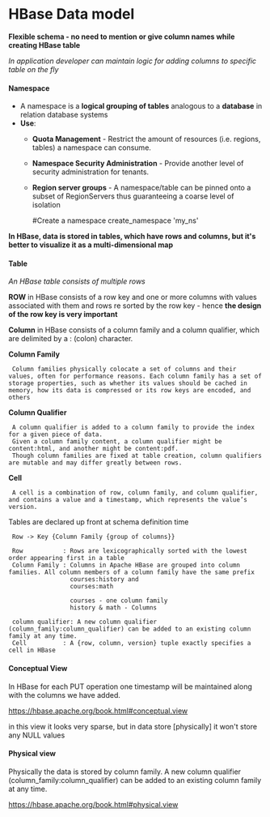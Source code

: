 # HBase Data model

**Flexible schema - no need to mention or give column names while creating HBase table**

*In application developer can maintain logic for adding columns to specific table on the fly*


#### Namespace

 - A namespace is a **logical grouping of tables** analogous to a **database** in relation database systems
 - **Use**:
   - **Quota Management** - Restrict the amount of resources (i.e. regions, tables) a namespace can consume.
   - **Namespace Security Administration** - Provide another level of security administration for tenants.
   - **Region server groups** - A namespace/table can be pinned onto a subset of RegionServers thus guaranteeing a coarse level of isolation
 
 
     #Create a namespace
     create_namespace 'my_ns'
 
**In HBase, data is stored in tables, which have rows and columns, but it's better to visualize it as a **multi-dimensional map****
  
#### Table

  *An HBase table consists of multiple rows*
  
  **ROW** in HBase consists of a row key and one or more columns with values associated with them and rows re sorted by the row key - hence **the design of the row key is very important**

  **Column** in HBase consists of a column family and a column qualifier, which are delimited by a : (colon) character.  
  
  **Column Family**
  
     Column families physically colocate a set of columns and their values, often for performance reasons. Each column family has a set of storage properties, such as whether its values should be cached in memory, how its data is compressed or its row keys are encoded, and others
  
  **Column Qualifier**
  
     A column qualifier is added to a column family to provide the index for a given piece of data. 
     Given a column family content, a column qualifier might be content:html, and another might be content:pdf. 
     Though column families are fixed at table creation, column qualifiers are mutable and may differ greatly between rows.
  
  **Cell**
  
     A cell is a combination of row, column family, and column qualifier, and contains a value and a timestamp, which represents the value’s version.
  
  Tables are declared up front at schema definition time
  
     Row -> Key {Column Family {group of columns}}
     
     Row           : Rows are lexicographically sorted with the lowest order appearing first in a table
     Column Family : Columns in Apache HBase are grouped into column families. All column members of a column family have the same prefix
                     courses:history and 
                     courses:math
                     
                     courses - one column family
                     history & math - Columns
                     
     column qualifier: A new column qualifier (column_family:column_qualifier) can be added to an existing column family at any time.
     Cell          : A {row, column, version} tuple exactly specifies a cell in HBase        
  
#### Conceptual View

  In HBase for each PUT operation one timestamp will be maintained along with the columns we have added.
  
  https://hbase.apache.org/book.html#conceptual.view
  
  in this view it looks very sparse, but in data store [physically] it won't store any NULL values
  
#### Physical view

  Physically the data is stored by column family. A new column qualifier (column_family:column_qualifier) can be added to an existing column family at any time.
  
  https://hbase.apache.org/book.html#physical.view
  
  
  
  
